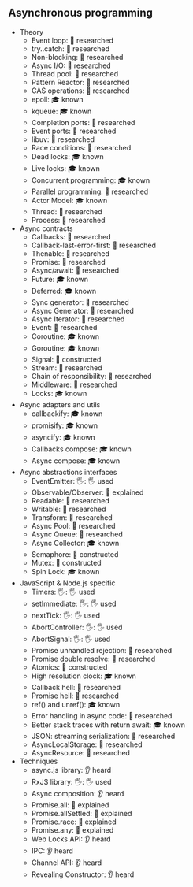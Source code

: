## Asynchronous programming

- Theory
  - Event loop: 🔬 researched
  - try..catch: 🔬 researched
  - Non-blocking: 🔬 researched
  - Async I/O: 🔬 researched
  - Thread pool: 🔬 researched
  - Pattern Reactor: 🔬 researched
  - CAS operations: 🔬 researched
  - epoll: 🎓 known
  - kqueue: 🎓 known
  - Completion ports: 🔬 researched
  - Event ports: 🔬 researched
  - libuv: 🔬 researched
  - Race conditions: 🔬 researched
  - Dead locks: 🎓 known
  - Live locks: 🎓 known
  - Concurrent programming: 🎓 known
  - Parallel programming: 🔬 researched
  - Actor Model: 🎓 known
  - Thread: 🔬 researched
  - Process: 🔬 researched
- Async contracts
  - Callbacks: 🔬 researched
  - Callback-last-error-first: 🔬 researched
  - Thenable: 🔬 researched
  - Promise: 🔬 researched
  - Async/await: 🔬 researched
  - Future: 🎓 known
  - Deferred: 🎓 known
  - Sync generator: 🔬 researched
  - Async Generator: 🔬 researched
  - Async Iterator: 🔬 researched
  - Event: 🔬 researched
  - Coroutine: 🎓 known
  - Goroutine: 🎓 known
  - Signal: 🚀 constructed
  - Stream: 🔬 researched
  - Chain of responsibility: 🔬 researched
  - Middleware: 🔬 researched
  - Locks: 🎓 known
- Async adapters and utils
  - callbackify: 🎓 known
  - promisify: 🎓 known
  - asyncify: 🎓 known
  - Callbacks compose: 🎓 known
  - Async compose: 🎓 known
- Async abstractions interfaces
  - EventEmitter: 🖐: 🖐️ used
  - Observable/Observer: 🙋 explained
  - Readable: 🔬 researched
  - Writable: 🔬 researched
  - Transform: 🔬 researched
  - Async Pool: 🔬 researched
  - Async Queue: 🔬 researched
  - Async Collector: 🎓 known
  - Semaphore: 🚀 constructed
  - Mutex: 🚀 constructed
  - Spin Lock: 🎓 known
- JavaScript & Node.js specific
  - Timers: 🖐: 🖐️ used
  - setImmediate: 🖐: 🖐️ used
  - nextTick: 🖐: 🖐️ used
  - AbortController: 🖐: 🖐️ used
  - AbortSignal: 🖐: 🖐️ used
  - Promise unhandled rejection: 🔬 researched
  - Promise double resolve: 🔬 researched
  - Atomics: 🚀 constructed
  - High resolution clock: 🎓 known
  - Callback hell: 🔬 researched
  - Promise hell: 🔬 researched
  - ref() and unref(): 🎓 known
  - Error handling in async code: 🔬 researched
  - Better stack traces with return await: 🎓 known
  - JSON: streaming serialization: 🔬 researched
  - AsyncLocalStorage: 🔬 researched
  - AsyncResource: 🔬 researched
- Techniques
  - async.js library: 👂 heard
  - RxJS library: 🖐: 🖐️ used
  - Async composition: 👂 heard
  - Promise.all: 🙋 explained
  - Promise.allSettled: 🙋 explained
  - Promise.race: 🙋 explained
  - Promise.any: 🙋 explained
  - Web Locks API: 👂 heard
  - IPC: 👂 heard
  - Channel API: 👂 heard
  - Revealing Constructor: 👂 heard
